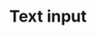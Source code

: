 ---
layout: pattern.njk
tags: 
    - mobile_de
    - mobile_components_de
    - page
key: text-input-mobile_de
title: Text input
parent: components-mobile_de
image: mobile/overview/text-input.webp
keywords: text input, text field, textfield
order: 200
---